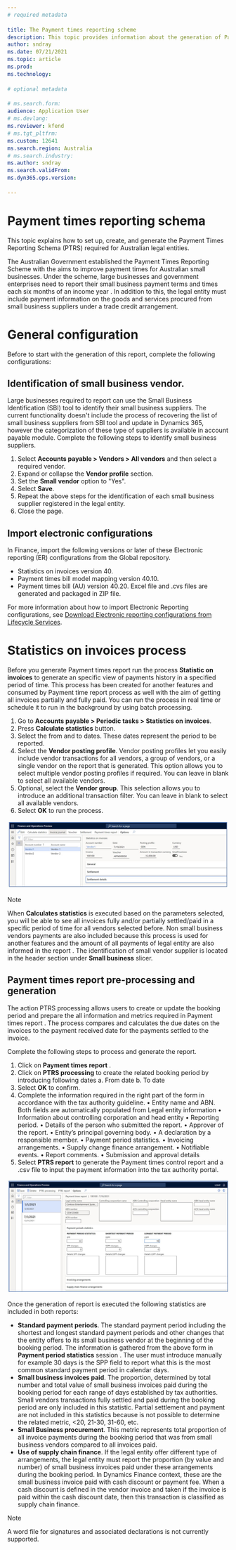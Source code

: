 ```yaml
---
# required metadata

title: The Payment times reporting scheme
description: This topic provides information about the generation of Payment time reporting scheme for Australia. The PTRS is a report that large legal entities submit to the Australian tax authority to report on their payment terms and practices to small business suppliers
author: sndray
ms.date: 07/21/2021
ms.topic: article
ms.prod: 
ms.technology: 

# optional metadata

# ms.search.form: 
audience: Application User
# ms.devlang: 
ms.reviewer: kfend
# ms.tgt_pltfrm: 
ms.custom: 12641
ms.search.region: Australia
# ms.search.industry: 
ms.author: sndray
ms.search.validFrom: 
ms.dyn365.ops.version:

---
```


# Payment times reporting schema

This topic explains how to set up, create, and generate the Payment Times Reporting Schema (PTRS) required for Australian legal entities.

The Australian Government established the Payment Times Reporting Scheme with the aims to improve payment times for Australian small businesses. Under the scheme, large businesses and government enterprises need to report their small business payment terms and times each six months of an income year . In addition to this, the legal entity must include payment information on the goods and services procured from small business suppliers under a trade credit arrangement.

# General configuration
Before to start with the generation of this report, complete the following configurations:

## Identification of small business vendor. 
Large businesses required to report can use the Small Business Identification (SBI) tool to identify their small business suppliers. The current functionality doesn't include the process of recovering the list of small business suppliers from SBI tool and update in Dynamics 365, however the categorization of these type of suppliers is available in account payable module. Complete the following steps to identify small business suppliers.

1. Select **Accounts payable > Vendors > All vendors**  and then select a required vendor.
2. Expand or collapse the **Vendor profile** section.
3. Set the **Small vendor** option to  "Yes".
4. Select **Save**.
5. Repeat the above steps for the identification of each small business supplier registered in the legal entity.
6. Close the page.

## Import electronic configurations

In Finance, import the following versions or later of these Electronic reporting (ER) configurations from the Global repository. 

- Statistics on invoices version 40.
- Payment times bill model mapping version 40.10.
- Payment times bill (AU) version 40.20. Excel file and .cvs files are generated and packaged in ZIP file.

For more information about how to import Electronic Reporting configurations, see [Download Electronic reporting configurations from Lifecycle Services](../../fin-ops-core/dev-itpro/analytics/download-electronic-reporting-configuration-lcs.md).

# Statistics on invoices process
Before you generate Payment times report  run the process **Statistic on invoices** to generate an specific view of payments history in a specified period of time. This process has been created for another features and consumed by Payment time report process as well with the aim of getting all invoices partially and fully paid. You can run the process in real time or schedule it to run in the background by using batch processing.

1. Go to **Accounts payable > Periodic tasks > Statistics on invoices**.
2. Press **Calculate statistics** button.
3. Select the from and to dates. These dates represent the period to be reported. 
4. Select the **Vendor posting profile**. Vendor posting profiles let you easily include vendor transactions for all vendors, a group of vendors, or a single vendor on the report that is generated. This option allows you to select multiple vendor posting profiles if required. You can leave in blank to select all available vendors.
5. Optional, select the **Vendor group**. This selection allows you to introduce an additional transaction filter. You can leave in blank to select all available vendors.
6. Select **OK** to run the process.

![Statistics on invoices form.](media/apac-aus-payment-times-reporting-01.JPG)


> [!NOTE]
> When **Calculates statistics** is executed based on the parameters selected, you will be able to see all invoices fully and/or partially settled/paid in a specific period of time for all vendors selected before. Non small business vendors payments are also included because this process is used for another features and the amount of all payments of legal entity are also informed in the report . The identification of small vendor supplier is located in the header section under **Small business** slicer.

## Payment times report pre-processing and generation
The action PTRS processing allows users to create or update the booking period and prepare the all information and metrics required in Payment times report . The process compares and calculates the due dates on the invoices to the payment received date for the payments settled to the invoice. 

Complete the following steps to process and generate the report.
1. Click on **Payment times report** .
2. Click on **PTRS processing** to create the related booking period by introducing following dates
  a. From date
  b. To date
3. Select **OK** to confirm.
4. Complete the information required in the right part of the form  in accordance with the tax authority guideline.
		• Entity name and ABN. Both fields are automatically populated from Legal entity information
		• Information about controlling corporation and head entity
		• Reporting period.
		• Details of the person who submitted the report.
		• Approver of the report.
		• Entity’s principal governing body.
		• A declaration by a responsible member.
		• Payment period statistics.
		• Invoicing arrangements.
		• Supply change finance arrangement.
		• Notifiable events.
		• Report comments.
		• Submission and approval details
5. Select **PTRS report**  to generate the Payment times control report and a .csv file to input the payment information into the tax authority portal.

![PTRS form.](media/apac-aus-payment-times-reporting-02.JPG)

Once the generation of report is executed the following statistics are included in both reports:

- **Standard payment periods**. The standard payment period including the shortest and longest standard payment periods and other changes that the entity offers to its small business vendor at the beginning of the booking period. The information is gathered from the above form in **Payment period statistics** session . The user must introduce manually for example 30 days is the SPP  field to report  what this is the most common standard payment period in calendar days.
- **Small business invoices paid**. The proportion, determined by total number and total value of small business invoices paid during the booking period for each range of days established by tax authorities.  Small vendors transactions fully settled and paid during the booking period are only included in this statistic. Partial settlement and payment are not included in this statistics because is not possible to determine the related metric, <20, 21-30, 31-60, etc.
- **Small Business procurement**. This metric represents total proportion of all invoice payments during the booking period  that was from small business vendors compared to all invoices paid. 
- **Use of supply chain finance**. If the legal entity offer different type of arrangements, the legal entity must report the proportion (by value and number) of small business invoices paid under these arrangements during the booking period. In Dynamics Finance context, these are the small business invoice paid with cash discount or payment fee. When a cash discount is defined in the vendor invoice and taken if the invoice is paid within the cash discount date, then this transaction is classified as supply chain finance.
		
> [!NOTE]
> A word file for signatures and associated declarations is not currently supported.
